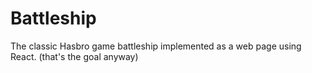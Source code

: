 # Battleship

The classic Hasbro game battleship implemented as a web page using React. (that's the goal anyway)
